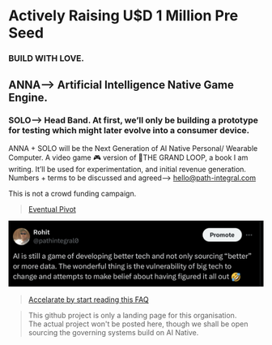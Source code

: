 # Actively Raising U$D 1 Million Pre Seed
### BUILD WITH LOVE.
## ANNA—> Artificial Intelligence Native Game Engine.
### SOLO—> Head Band. At first, we’ll only be building a prototype for testing which might later evolve into a consumer device.
ANNA + SOLO will be the Next Generation of AI Native Personal/ Wearable Computer.
A video game 🎮 version of 🍦THE GRAND LOOP, a book I am writing.
It’ll be used for experimentation, and initial revenue generation.
Numbers + terms to be discussed and agreed—> hello@path-integral.com




This is not a crowd funding campaign.







> [Eventual Pivot](https://pitch.com/embed/c73ccbca-4274-47f7-8999-768e887db86a) </br>

![tweet23](public/images/IMG_tweet23.jpeg)

> [Accelarate by start reading this FAQ](https://github.com/Rulial/pathintegral/blob/d1a80bdcefc3ceeedc676c7f9f41bb025e54bea6/ANNA%20%2B%20SOLO%20FAQ.md)

> This github project is only a landing page for this organisation. </br>
> The actual project won't be posted here, though we shall be open sourcing the governing systems build on AI Native.
